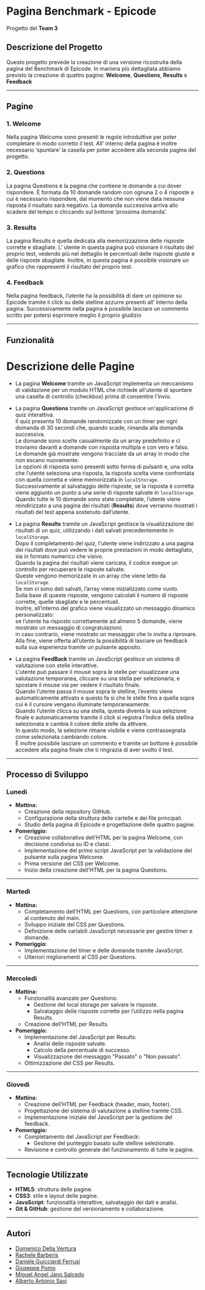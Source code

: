 # **Pagina Benchmark - Epicode**
Progetto del **Team 3**

## **Descrizione del Progetto**
Questo progetto prevede la creazione di una versione ricostruita della pagina del Benchmark di Epicode. In maniera più dettagliata abbiamo previsto la creazione di quattro pagine: **Welcome**, **Questions**, **Results** e **Feedback**

---

## **Pagine**
### 1. **Welcome**
Nella pagina Welcome sono presenti le regole introduttive per poter completare in modo corretto il test. All’ interno della pagina è inoltre necessario ‘spuntare’ la casella per poter accedere alla seconda pagina del progetto.

### 2. **Questions**
 La pagina Questions è la pagina che contiene le domande a cui dover rispondere. È formata da 10 domande random con ognuna 2 o 4 risposte a cui è necessario rispondere, dal momento che non viene data nessuna risposta il risultato sarà negativo. La domanda successiva arriva allo scadere del tempo o cliccando sul bottone ‘prossima domanda’.

### 3. **Results**
La pagina Results è quella dedicata alla memorizzazione delle risposte corrette e sbagliate. L’ utente in questa pagina può visionare il risultato del proprio test, vedendo più nel dettaglio le percentuali delle risposte giuste e delle risposte sbagliate. Inoltre, in questa pagina è possibile visionare un grafico che rappresenti il risultato del proprio test.

### 4. **Feedback**
Nella pagina feedback, l’utente ha la possibilità di dare un opinione su Epicode tramite il click su delle stelline azzurre presenti all’ interno della pagina. Successivamente nella pagina è possibile lasciare un commento scritto per potersi esprimere meglio il proprio giudizio

---

## **Funzionalità**
# Descrizione delle Pagine

- La pagina **Welcome** tramite un JavaScript implementa un meccanismo di validazione per un modulo HTML che richiede all'utente di spuntare una casella di controllo (checkbox) prima di consentire l'invio.

- La pagina **Questions** tramite un JavaScript gestisce un'applicazione di quiz interattiva.  
  Il quiz presenta 10 domande randomizzate con un timer per ogni domanda di 30 secondi che, quando scade, rimanda alla domanda successiva.  
  Le domande sono scelte casualmente da un array predefinito e ci troviamo davanti a domande con risposta multipla e con vero e falso.  
  Le domande già mostrate vengono tracciate da un array in modo che non escano nuovamente.  
  Le opzioni di risposta sono presenti sotto forma di pulsanti e, una volta che l’utente seleziona una risposta, la risposta scelta viene confrontata con quella corretta e viene memorizzata in `localStorage`.  
  Successivamente al salvataggio delle risposte, se la risposta è corretta viene aggiunto un punto a una serie di risposte salvate in `localStorage`.  
  Quando tutte le 10 domande sono state completate, l’utente viene reindirizzato a una pagina dei risultati (**Results**) dove verranno mostrati i risultati del test appena sostenuto dall’utente.

- La pagina **Results** tramite un JavaScript gestisce la visualizzazione dei risultati di un quiz, utilizzando i dati salvati precedentemente in `localStorage`.  
  Dopo il completamento del quiz, l'utente viene indirizzato a una pagina dei risultati dove può vedere le proprie prestazioni in modo dettagliato, sia in formato numerico che visivo.  
  Quando la pagina dei risultati viene caricata, il codice esegue un controllo per recuperare le risposte salvate.  
  Queste vengono memorizzate in un array che viene letto da `localStorage`.  
  Se non ci sono dati salvati, l’array viene inizializzato come vuoto.  
  Sulla base di queste risposte, vengono calcolati il numero di risposte corrette, quelle sbagliate e le percentuali.  
  Inoltre, all’interno del grafico viene visualizzato un messaggio dinamico personalizzato:  
  se l’utente ha risposto correttamente ad almeno 5 domande, viene mostrato un messaggio di congratulazioni;  
  in caso contrario, viene mostrato un messaggio che lo invita a riprovare.  
  Alla fine, viene offerta all’utente la possibilità di lasciare un feedback sulla sua esperienza tramite un pulsante apposito.

- La pagina **FeedBack** tramite un JavaScript gestisce un sistema di valutazione con stelle interattive.  
  L'utente può passare il mouse sopra le stelle per visualizzare una valutazione temporanea, cliccare su una stella per selezionarla, e spostare il mouse via per vedere il risultato finale.  
  Quando l’utente passa il mouse sopra le stelline, l’evento viene automaticamente attivato e questo fa sì che le stelle fino a quella sopra cui è il cursore vengano illuminate temporaneamente.  
  Quando l’utente clicca su una stella, questa diventa la sua selezione finale e automaticamente tramite il click si registra l’indice della stellina selezionata e cambia il colore delle stelle da attivare.  
  In questo modo, la selezione rimane visibile e viene contrassegnata come selezionata cambiando colore.  
  È inoltre possibile lasciare un commento e tramite un bottone è possibile accedere alla pagina finale che ti ringrazia di aver svolto il test.

---

## **Processo di Sviluppo**
### **Lunedì**
- **Mattina:**
  - Creazione della repository GitHub.
  - Configurazione della struttura delle cartelle e dei file principali.
  - Studio della pagina di Epicode e progettazione delle quattro pagine.
- **Pomeriggio:**
  - Creazione collaborativa dell’HTML per la pagina Welcome, con decisione condivisa su ID e classi.
  - Implementazione del primo script JavaScript per la validazione del pulsante sulla pagina Welcome.
  - Prima versione del CSS per Welcome.
  - Inizio della creazione dell’HTML per la pagina Questions.

---

### **Martedì**
- **Mattina:**
  - Completamento dell’HTML per Questions, con particolare attenzione al contenuto del main.
  - Sviluppo iniziale del CSS per Questions.
  - Definizione delle variabili JavaScript necessarie per gestire timer e domande.
- **Pomeriggio:**
  - Implementazione del timer e delle domande tramite JavaScript.
  - Ulteriori miglioramenti al CSS per Questions.

---

### **Mercoledì**
- **Mattina:**
  - Funzionalità avanzate per Questions:
    - Gestione del local storage per salvare le risposte.
    - Salvataggio delle risposte corrette per l’utilizzo nella pagina Results.
  - Creazione dell’HTML per Results.
- **Pomeriggio:**
  - Implementazione del JavaScript per Results:
    - Analisi delle risposte salvate.
    - Calcolo della percentuale di successo.
    - Visualizzazione del messaggio "Passato" o "Non passato".
  - Ottimizzazione del CSS per Results.

---

### **Giovedì**
- **Mattina:**
  - Creazione dell’HTML per Feedback (header, main, footer).
  - Progettazione del sistema di valutazione a stelline tramite CSS.
  - Implementazione iniziale del JavaScript per la gestione del feedback.
- **Pomeriggio:**
  - Completamento del JavaScript per Feedback:
    - Gestione del punteggio basato sulle stelline selezionate.
  - Revisione e controllo generale del funzionamento di tutte le pagine.

---

## **Tecnologie Utilizzate**
- **HTML5**: struttura delle pagine.
- **CSS3**: stile e layout delle pagine.
- **JavaScript**: funzionalità interattive, salvataggio dei dati e analisi.
- **Git & GitHub**: gestione del versionamento e collaborazione.

---

## **Autori**
- [Domenico Della Ventura](https://github.com/Domy15)
- [Rachele Barberis](https://github.com/rachelebarberis)
- [Daniele Guicciardi Ferrusi](https://github.com/DanieleGuicciardi)
- [Giuseppe Pomo](https://github.com/ThePomo)
- [Miguel Angel Jano Salcedo](https://github.com/migueljano)
- [Alberto Antonio Savi](https://github.com/AlbertoSavi) 

